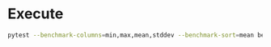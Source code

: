 # Execute

```bash
pytest --benchmark-columns=min,max,mean,stddev --benchmark-sort=mean benchmark.py
```
